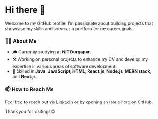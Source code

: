 # Hi there 👋

Welcome to my GitHub profile! I'm passionate about building projects that showcase my skills and serve as a portfolio for my career goals.

### 👨‍💻 About Me
- 🎓 Currently studying at **NIT Durgapur**.
- 🛠 Working on personal projects to enhance my CV and develop my expertise in various areas of software development.
- 🚀 Skilled in **Java**, **JavaScript**, **HTML**, **React.js**, **Node.js**, **MERN stack**, and **Next.js**.

### 📫 How to Reach Me
Feel free to reach out via [LinkedIn](https://linkedin.com/in/yourusername) or by opening an issue here on GitHub.

Thank you for visiting! 😊
